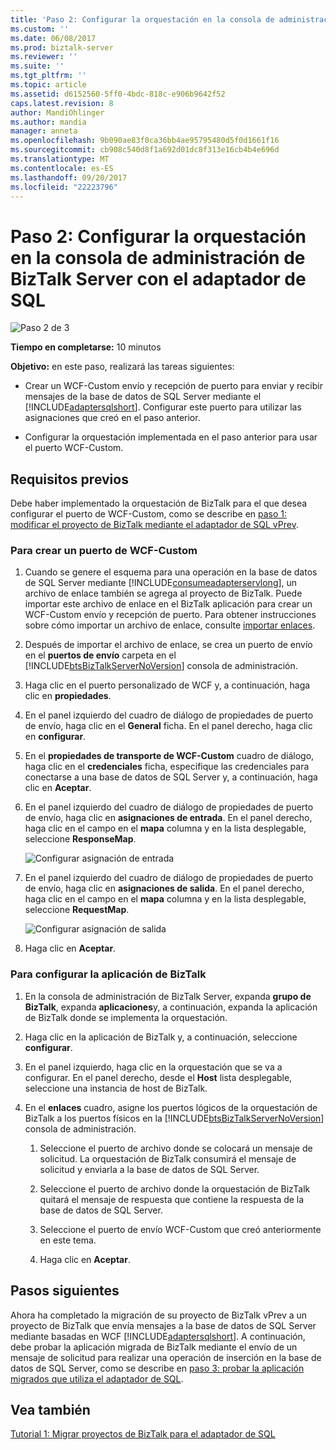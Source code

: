 ```yaml
---
title: 'Paso 2: Configurar la orquestación en la consola de administración de BizTalk Server con el adaptador de SQL | Documentos de Microsoft'
ms.custom: ''
ms.date: 06/08/2017
ms.prod: biztalk-server
ms.reviewer: ''
ms.suite: ''
ms.tgt_pltfrm: ''
ms.topic: article
ms.assetid: d6152560-5ff0-4bdc-818c-e906b9642f52
caps.latest.revision: 8
author: MandiOhlinger
ms.author: mandia
manager: anneta
ms.openlocfilehash: 9b090ae83f0ca36bb4ae95795480d5f0d1661f16
ms.sourcegitcommit: cb908c540d8f1a692d01dc8f313e16cb4b4e696d
ms.translationtype: MT
ms.contentlocale: es-ES
ms.lasthandoff: 09/20/2017
ms.locfileid: "22223796"
---
```

# <a name="step-2-configure-the-orchestration-in-biztalk-server-administration-console-using-the-sql-adapter"></a>Paso 2: Configurar la orquestación en la consola de administración de BizTalk Server con el adaptador de SQL
![Paso 2 de 3](../../adapters-and-accelerators/adapter-oracle-database/media/step-2of3.gif "Step_2of3")  
  
 **Tiempo en completarse:** 10 minutos  
  
 **Objetivo:** en este paso, realizará las tareas siguientes:  
  
-   Crear un WCF-Custom envío y recepción de puerto para enviar y recibir mensajes de la base de datos de SQL Server mediante el [!INCLUDE[adaptersqlshort](../../includes/adaptersqlshort-md.md)]. Configurar este puerto para utilizar las asignaciones que creó en el paso anterior.  
  
-   Configurar la orquestación implementada en el paso anterior para usar el puerto WCF-Custom.  
  
## <a name="prerequisites"></a>Requisitos previos  
 Debe haber implementado la orquestación de BizTalk para el que desea configurar el puerto de WCF-Custom, como se describe en [paso 1: modificar el proyecto de BizTalk mediante el adaptador de SQL vPrev](../../adapters-and-accelerators/adapter-sql/step-1-modify-the-vprev-biztalk-project-using-the-sql-adapter.md).  
  
### <a name="to-create-a-wcf-custom-port"></a>Para crear un puerto de WCF-Custom  
  
1.  Cuando se genere el esquema para una operación en la base de datos de SQL Server mediante [!INCLUDE[consumeadapterservlong](../../includes/consumeadapterservlong-md.md)], un archivo de enlace también se agrega al proyecto de BizTalk. Puede importar este archivo de enlace en el BizTalk aplicación para crear un WCF-Custom envío y recepción de puerto. Para obtener instrucciones sobre cómo importar un archivo de enlace, consulte [importar enlaces](http://msdn.microsoft.com/library/48de3a04-4ce8-4ba9-91b6-7e125689fd53).  
  
2.  Después de importar el archivo de enlace, se crea un puerto de envío en el **puertos de envío** carpeta en el [!INCLUDE[btsBizTalkServerNoVersion](../../includes/btsbiztalkservernoversion-md.md)] consola de administración.  
  
3.  Haga clic en el puerto personalizado de WCF y, a continuación, haga clic en **propiedades**.  
  
4.  En el panel izquierdo del cuadro de diálogo de propiedades de puerto de envío, haga clic en el **General** ficha. En el panel derecho, haga clic en **configurar**.  
  
5.  En el **propiedades de transporte de WCF-Custom** cuadro de diálogo, haga clic en el **credenciales** ficha, especifique las credenciales para conectarse a una base de datos de SQL Server y, a continuación, haga clic en **Aceptar**.  
  
6.  En el panel izquierdo del cuadro de diálogo de propiedades de puerto de envío, haga clic en **asignaciones de entrada**. En el panel derecho, haga clic en el campo en el **mapa** columna y en la lista desplegable, seleccione **ResponseMap**.  
  
     ![Configurar asignación de entrada](../../adapters-and-accelerators/adapter-sql/media/21e5a23c-7319-4324-8f09-52118ebeeea9.gif "21e5a23c-7319-4324-8f09-52118ebeeea9")  
  
7.  En el panel izquierdo del cuadro de diálogo de propiedades de puerto de envío, haga clic en **asignaciones de salida**. En el panel derecho, haga clic en el campo en el **mapa** columna y en la lista desplegable, seleccione **RequestMap**.  
  
     ![Configurar asignación de salida](../../adapters-and-accelerators/adapter-sql/media/5b54e09b-8784-4df6-a279-e8aed813114e.gif "5b54e09b-8784-4df6-a279-e8aed813114e")  
  
8.  Haga clic en **Aceptar**.  
  
### <a name="to-configure-the-biztalk-application"></a>Para configurar la aplicación de BizTalk  
  
1.  En la consola de administración de BizTalk Server, expanda **grupo de BizTalk**, expanda **aplicaciones**y, a continuación, expanda la aplicación de BizTalk donde se implementa la orquestación.  
  
2.  Haga clic en la aplicación de BizTalk y, a continuación, seleccione **configurar**.  
  
3.  En el panel izquierdo, haga clic en la orquestación que se va a configurar. En el panel derecho, desde el **Host** lista desplegable, seleccione una instancia de host de BizTalk.  
  
4.  En el **enlaces** cuadro, asigne los puertos lógicos de la orquestación de BizTalk a los puertos físicos en la [!INCLUDE[btsBizTalkServerNoVersion](../../includes/btsbiztalkservernoversion-md.md)] consola de administración.  
  
    1.  Seleccione el puerto de archivo donde se colocará un mensaje de solicitud. La orquestación de BizTalk consumirá el mensaje de solicitud y enviarla a la base de datos de SQL Server.  
  
    2.  Seleccione el puerto de archivo donde la orquestación de BizTalk quitará el mensaje de respuesta que contiene la respuesta de la base de datos de SQL Server.  
  
    3.  Seleccione el puerto de envío WCF-Custom que creó anteriormente en este tema.  
  
    4.  Haga clic en **Aceptar**.  
  
## <a name="next-steps"></a>Pasos siguientes  
 Ahora ha completado la migración de su proyecto de BizTalk vPrev a un proyecto de BizTalk que envía mensajes a la base de datos de SQL Server mediante basadas en WCF [!INCLUDE[adaptersqlshort](../../includes/adaptersqlshort-md.md)]. A continuación, debe probar la aplicación migrada de BizTalk mediante el envío de un mensaje de solicitud para realizar una operación de inserción en la base de datos de SQL Server, como se describe en [paso 3: probar la aplicación migrados que utiliza el adaptador de SQL](../../adapters-and-accelerators/adapter-sql/step-3-test-the-migrated-application-that-uses-the-sql-adapter.md).  
  
## <a name="see-also"></a>Vea también  
 [Tutorial 1: Migrar proyectos de BizTalk para el adaptador de SQL](../../adapters-and-accelerators/adapter-sql/tutorial-1-migrate-biztalk-projects-to-the-sql-adapter.md)